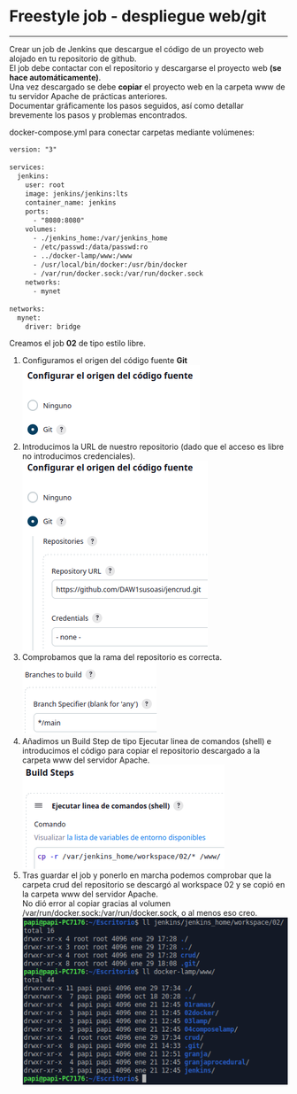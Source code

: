 # Freestyle job - despliegue web/git  
***
Crear un job de Jenkins que descargue el código de un proyecto web alojado en tu repositorio de github.  
El job debe contactar con el repositorio y descargarse el proyecto web **(se hace automáticamente)**.  
Una vez descargado se debe **copiar** el proyecto web en la carpeta www de tu servidor Apache de prácticas anteriores.  
Documentar gráficamente los pasos seguidos, así como detallar brevemente los pasos  y problemas encontrados.  

docker-compose.yml para conectar carpetas mediante volúmenes:
```
version: "3"

services:
  jenkins:
    user: root
    image: jenkins/jenkins:lts
    container_name: jenkins
    ports:
      - "8080:8080"
    volumes:
      - ./jenkins_home:/var/jenkins_home
      - /etc/passwd:/data/passwd:ro
      - ../docker-lamp/www:/www
      - /usr/local/bin/docker:/usr/bin/docker
      - /var/run/docker.sock:/var/run/docker.sock
    networks:
      - mynet
    
networks:
  mynet:
    driver: bridge
```  
Creamos el job **02** de tipo estilo libre.  
1. Configuramos el origen del código fuente **Git**  
![](./img/Captura%20de%20pantalla_2024-01-21_13-59-08.png)  
2. Introducimos la URL de nuestro repositorio (dado que el acceso es libre no introducimos credenciales).  
![](./img/Captura%20de%20pantalla_2024-01-21_14-04-20.png)  
3. Comprobamos que la rama del repositorio es correcta.  
![](./img/Captura%20de%20pantalla_2024-01-21_14-06-55.png)  
4. Añadimos un Build Step de tipo Ejecutar linea de comandos (shell) e introducimos el código para copiar el repositorio descargado a la carpeta www del servidor Apache.   
![](./img/Captura%20de%20pantalla_2024-01-21_14-19-35.png)  
5. Tras guardar el job y ponerlo en marcha podemos comprobar que la carpeta crud del repositorio se descargó al workspace 02 y se copió en la carpeta www del servidor Apache.  
No dió error al copiar gracias al volumen /var/run/docker.sock:/var/run/docker.sock, o al menos eso creo.  
![](./img/2024-01-29_183511.png)  